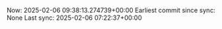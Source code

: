 Now: 2025-02-06 09:38:13.274739+00:00 Earliest commit since sync: None Last sync: 2025-02-06 07:22:37+00:00
